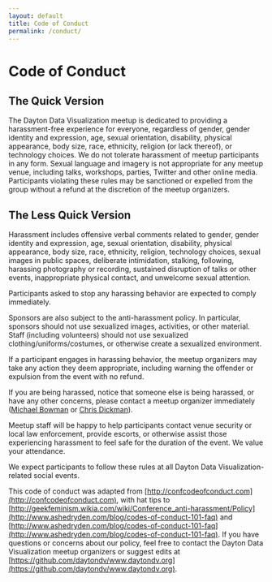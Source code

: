 ```yaml
---
layout: default
title: Code of Conduct
permalink: /conduct/
---
```


# Code of Conduct

## The Quick Version

The Dayton Data Visualization meetup is dedicated to providing a harassment-free experience for everyone, regardless of gender, gender identity and expression, age, sexual orientation, disability, physical appearance, body size, race, ethnicity, religion (or lack thereof), or technology choices. We do not tolerate harassment of meetup participants in any form. Sexual language and imagery is not appropriate for any meetup venue, including talks, workshops, parties, Twitter and other online media. Participants violating these rules may be sanctioned or expelled from the group without a refund at the discretion of the meetup  organizers.


## The Less Quick Version

Harassment includes offensive verbal comments related to gender, gender identity and expression, age, sexual orientation, disability, physical appearance, body size, race, ethnicity, religion, technology choices, sexual images in public spaces, deliberate intimidation, stalking, following, harassing photography or recording, sustained disruption of talks or other events, inappropriate physical contact, and unwelcome sexual attention.

Participants asked to stop any harassing behavior are expected to comply immediately.

Sponsors are also subject to the anti-harassment policy. In particular, sponsors should not use sexualized images, activities, or other material. Staff (including volunteers) should not use sexualized clothing/uniforms/costumes, or otherwise create a sexualized environment.

If a participant engages in harassing behavior, the meetup organizers may take any action they deem appropriate, including warning the offender or expulsion from the event with no refund.

If you are being harassed, notice that someone else is being harassed, or have any other concerns, please contact a meetup organizer immediately
([Michael Bowman](mailto:bowmanmc@gmail.com) or
[Chris Dickman](mailto:chris.dickman@appliedis.com)).

Meetup staff will be happy to help participants contact venue security or local law enforcement, provide escorts, or otherwise assist those experiencing harassment to feel safe for the duration of the event. We value your attendance.

We expect participants to follow these rules at all Dayton Data Visualization-related social events.

This code of conduct was adapted from
[http://confcodeofconduct.com](http://confcodeofconduct.com),
with hat tips to
[http://geekfeminism.wikia.com/wiki/Conference_anti-harassment/Policy](http://www.ashedryden.com/blog/codes-of-conduct-101-faq)
and
[http://www.ashedryden.com/blog/codes-of-conduct-101-faq](http://www.ashedryden.com/blog/codes-of-conduct-101-faq).
If you have questions or
concerns about our policy, feel free to contact the Dayton Data Visualization meetup
organizers or suggest edits at
[https://github.com/daytondv/www.daytondv.org](https://github.com/daytondv/www.daytondv.org).
